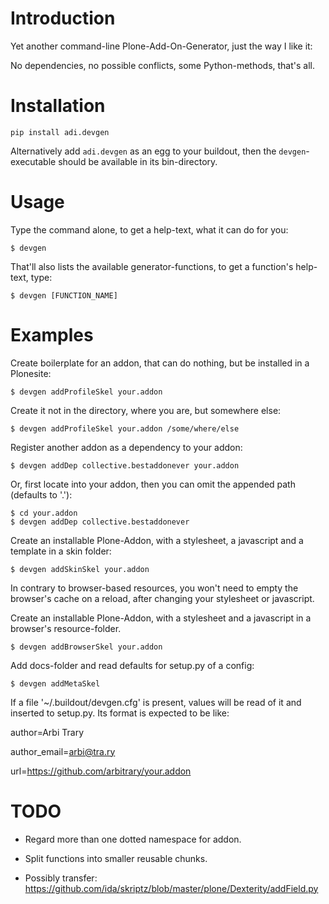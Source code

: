 Introduction
============

Yet another command-line Plone-Add-On-Generator, just the way I like it:

No dependencies, no possible conflicts, some Python-methods, that's all.



Installation
=============

    pip install adi.devgen


Alternatively add `adi.devgen` as an egg to your buildout, then
the `devgen`-executable should be available in its bin-directory.



Usage
=====

Type the command alone, to get a help-text, what it can do for you:

    $ devgen


That'll also lists the available generator-functions, to get a function's help-text, type:

    $ devgen [FUNCTION_NAME]


Examples
========

Create boilerplate for an addon, that can do nothing, but be installed in a Plonesite:

    $ devgen addProfileSkel your.addon


Create it not in the directory, where you are, but somewhere else:

    $ devgen addProfileSkel your.addon /some/where/else


Register another addon as a dependency to your addon:

    $ devgen addDep collective.bestaddonever your.addon

Or, first locate into your addon, then you can omit the appended path (defaults to '.'):

    $ cd your.addon
    $ devgen addDep collective.bestaddonever


Create an installable Plone-Addon, with a stylesheet, a javascript and a template in a skin folder:

    $ devgen addSkinSkel your.addon

In contrary to browser-based resources, you won't need to empty the browser's cache on a reload, after changing your stylesheet or javascript.


Create an installable Plone-Addon, with a stylesheet and a javascript in a browser's resource-folder.

    $ devgen addBrowserSkel your.addon


Add docs-folder and read defaults for setup.py of a config:

    $ devgen addMetaSkel

If a file '~/.buildout/devgen.cfg' is present, values will be read of it and inserted to setup.py. Its format is expected to be like:

author=Arbi Trary

author_email=arbi@tra.ry

url=https://github.com/arbitrary/your.addon


TODO
====

- Regard more than one dotted namespace for addon.

- Split functions into smaller reusable chunks.

- Possibly transfer:
https://github.com/ida/skriptz/blob/master/plone/Dexterity/addField.py

